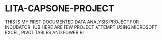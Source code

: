 # LITA-CAPSONE-PROJECT
THIS IS MY FIRST DOCUMENTED DATA ANALYSIS PROJECT FOR INCUBATOR HUB
HERE ARE FEW PROJECT ATTEMPT USING MICROSOFT EXCEL, PIVOT TABLES AND POWER BI

